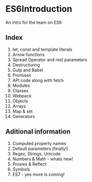 # ES6Introduction

An intro for the team on ES6

## Index
1. let, const and template literals
2. Arrow functions
3. Spread Operator and rest parameters
4. Destructuring
5. Gulp and Babel
6. Promises
7. API code along with fetch
8. Modules
9. Classes
10. Webpack
11. Objects
12. Arrays
13. Map & set
14. Generators

## Aditional information
1. Computed property names
2. Default parameters (finally!)
3. Regex, Strings, Unicode
4. Numbers & Math - whats new!
5. Proxies & Reflect
6. Symbols
7. ES7 - yes more is coming!